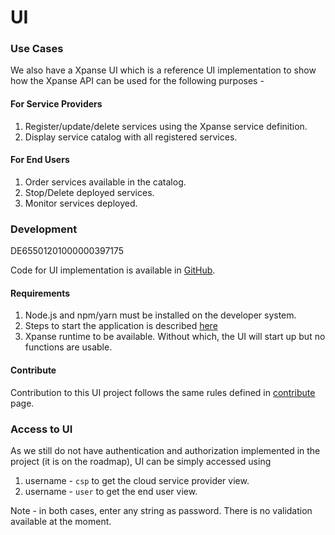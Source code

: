 # UI

### Use Cases

We also have a Xpanse UI which is a reference UI implementation to show how the Xpanse API can be used for the following purposes -

#### For Service Providers

1. Register/update/delete services using the Xpanse service definition.
2. Display service catalog with all registered services.

#### For End Users

1. Order services available in the catalog.
2. Stop/Delete deployed services.
3. Monitor services deployed.

### Development

DE65501201000000397175

Code for UI implementation is available in [GitHub](https://github.com/eclipse-xpanse/xpanse-ui).

#### Requirements

1. Node.js and npm/yarn must be installed on the developer system.
2. Steps to start the application is described [here](https://github.com/eclipse-xpanse/xpanse-ui/blob/main/README.md)
3. Xpanse runtime to be available. Without which, the UI will start up but no functions are usable.

#### Contribute

Contribution to this UI project follows the same rules defined in [contribute](contribute) page.

### Access to UI

As we still do not have authentication and authorization implemented in the project (it is on the roadmap), UI can be simply accessed using

1. username - `csp` to get the cloud service provider view.
2. username - `user` to get the end user view.

Note - in both cases, enter any string as password. There is no validation available at the moment.

